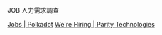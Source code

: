 JOB 人力需求調查

[Jobs | Polkadot](https://polkadot.network/jobs/)
[We're Hiring | Parity Technologies](https://www.parity.io/jobs/)